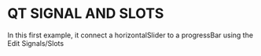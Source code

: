 # QT SIGNAL AND SLOTS

In this first example, it connect a horizontalSlider to a progressBar using the Edit Signals/Slots 
